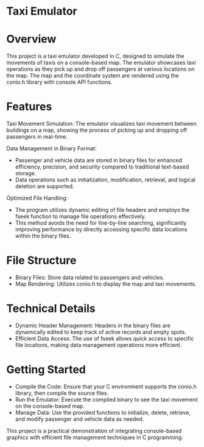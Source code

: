 # Taxi Emulator

# Overview
This project is a taxi emulator developed in C, designed to simulate the movements of taxis on a console-based map. The emulator showcases taxi operations as they pick up and drop off passengers at various locations on the map. The map and the coordinate system are rendered using the conio.h library with console API functions.

# Features
Taxi Movement Simulation: The emulator visualizes taxi movement between buildings on a map, showing the process of picking up and dropping off passengers in real-time.

Data Management in Binary Format:
- Passenger and vehicle data are stored in binary files for enhanced efficiency, precision, and security compared to traditional text-based storage.
- Data operations such as initialization, modification, retrieval, and logical deletion are supported.

Optimized File Handling:
- The program utilizes dynamic editing of file headers and employs the fseek function to manage file operations effectively.
- This method avoids the need for line-by-line searching, significantly improving performance by directly accessing specific data locations within the binary files.

# File Structure
- Binary Files: Store data related to passengers and vehicles.
- Map Rendering: Utilizes conio.h to display the map and taxi movements.

# Technical Details
- Dynamic Header Management: Headers in the binary files are dynamically edited to keep track of active records and empty spots.
- Efficient Data Access: The use of fseek allows quick access to specific file locations, making data management operations more efficient.

# Getting Started
- Compile the Code: Ensure that your C environment supports the conio.h library, then compile the source files.
- Run the Emulator: Execute the compiled binary to see the taxi movement on the console-based map.
- Manage Data: Use the provided functions to initialize, delete, retrieve, and modify passenger and vehicle data as needed.

This project is a practical demonstration of integrating console-based graphics with efficient file management techniques in C programming.

